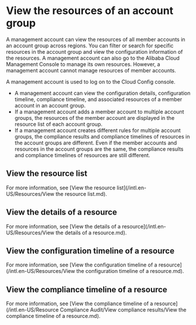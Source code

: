 # View the resources of an account group

A management account can view the resources of all member accounts in an account group across regions. You can filter or search for specific resources in the account group and view the configuration information of the resources. A management account can also go to the Alibaba Cloud Management Console to manage its own resources. However, a management account cannot manage resources of member accounts.

A management account is used to log on to the Cloud Config console.

-   A management account can view the configuration details, configuration timeline, compliance timeline, and associated resources of a member account in an account group.
-   If a management account adds a member account to multiple account groups, the resources of the member account are displayed in the resource list of each account group.
-   If a management account creates different rules for multiple account groups, the compliance results and compliance timelines of resources in the account groups are different. Even if the member accounts and resources in the account groups are the same, the compliance results and compliance timelines of resources are still different.

## View the resource list

For more information, see [View the resource list](/intl.en-US/Resources/View the resource list.md).

## View the details of a resource

For more information, see [View the details of a resource](/intl.en-US/Resources/View the details of a resource.md).

## View the configuration timeline of a resource

For more information, see [View the configuration timeline of a resource](/intl.en-US/Resources/View the configuration timeline of a resource.md).

## View the compliance timeline of a resource

For more information, see [View the compliance timeline of a resource](/intl.en-US/Resource Compliance Audit/View compliance results/View the compliance timeline of a resource.md).

